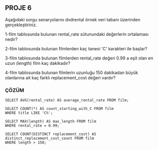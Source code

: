 ## PROJE 6

Aşağıdaki sorgu senaryolarını dvdrental örnek veri tabanı üzerinden gerçekleştiriniz.

1-film tablosunda bulunan rental_rate sütunundaki değerlerin ortalaması nedir?

2-film tablosunda bulunan filmlerden kaç tanesi 'C' karakteri ile başlar?

3-film tablosunda bulunan filmlerden rental_rate değeri 0.99 a eşit olan en uzun (length) film kaç dakikadır?

4-film tablosunda bulunan filmlerin uzunluğu 150 dakikadan büyük olanlarına ait kaç farklı replacement_cost değeri vardır?

### ÇÖZÜM

```
SELECT AVG(rental_rate) AS average_rental_rate FROM film;

SELECT COUNT(*) AS count_starting_with_C FROM film
WHERE title LIKE 'C%';

SELECT MAX(length) AS max_length FROM film
WHERE rental_rate = 0.99;

SELECT COUNT(DISTINCT replacement_cost) AS distinct_replacement_cost_count FROM film
WHERE length > 150;


```